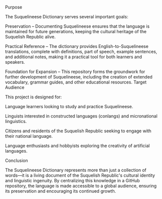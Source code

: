 Purpose

The Suquelineese Dictionary serves several important goals:

Preservation – Documenting Suquelineese ensures that the language is maintained for future generations, keeping the cultural heritage of the Suquelish Republic alive.

Practical Reference – The dictionary provides English-to-Suquelineese translations, complete with definitions, part of speech, example sentences, and additional notes, making it a practical tool for both learners and speakers.

Foundation for Expansion – This repository forms the groundwork for further development of Suquelineese, including the creation of extended vocabulary, grammar guides, and other educational resources.
Target Audience

This project is designed for:

Language learners looking to study and practice Suquelineese.

Linguists interested in constructed languages (conlangs) and micronational linguistics.

Citizens and residents of the Suquelish Republic seeking to engage with their national language.

Language enthusiasts and hobbyists exploring the creativity of artificial languages.


Conclusion

The Suquelineese Dictionary represents more than just a collection of words—it is a living document of the Suquelish Republic's cultural identity and linguistic ingenuity. By centralizing this knowledge in a GitHub repository, the language is made accessible to a global audience, ensuring its preservation and encouraging its continued growth.
